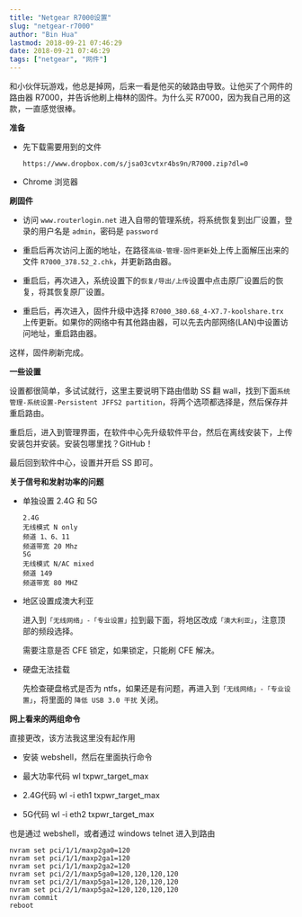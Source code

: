 ```yaml
---
title: "Netgear R7000设置"
slug: "netgear-r7000"
author: "Bin Hua"
lastmod: 2018-09-21 07:46:29
date: 2018-09-21 07:46:29
tags: ["netgear", "网件"]
---
```


和小伙伴玩游戏，他总是掉网，后来一看是他买的破路由导致。让他买了个网件的路由器 R7000，并告诉他刷上梅林的固件。为什么买 R7000，因为我自己用的这款，一直感觉很棒。

**准备**

- 先下载需要用到的文件

    ```
    https://www.dropbox.com/s/jsa03cvtxr4bs9n/R7000.zip?dl=0
    ```

- Chrome 浏览器

**刷固件**
 
- 访问 `www.routerlogin.net` 进入自带的管理系统，将系统恢复到出厂设置，登录的用户名是 `admin`，密码是 `password` 

- 重启后再次访问上面的地址，在路径`高级-管理-固件更新`处上传上面解压出来的文件 `R7000_378.52_2.chk`，并更新路由器。 

- 重启后，再次进入，系统设置下的`恢复/导出/上传`设置中点击原厂设置后的恢复，将其恢复原厂设置。 

- 重启后，再次进入，固件升级中选择 `R7000_380.68_4-X7.7-koolshare.trx` 上传更新。如果你的网络中有其他路由器，可以先去内部网络(LAN)中设置访问地址，重启路由器。 

这样，固件刷新完成。

**一些设置**

设置都很简单，多试试就行，这里主要说明下路由借助 SS 翻 wall，找到下面`系统管理-系统设置-Persistent JFFS2 partition`，将两个选项都选择是，然后保存并重启路由。

重启后，进入到管理界面，在软件中心先升级软件平台，然后在离线安装下，上传安装包并安装。安装包哪里找？GitHub！

最后回到软件中心，设置并开启 SS 即可。

**关于信号和发射功率的问题**

- 单独设置 2.4G 和 5G

    ```
    2.4G
    无线模式 N only
    频道 1、6、11
    频道带宽 20 Mhz
    5G
    无线模式 N/AC mixed
    频道 149
    频道带宽 80 MHZ
    ```

- 地区设置成澳大利亚
		 
    进入到`「无线网络」-「专业设置」`拉到最下面，将地区改成`「澳大利亚」`，注意顶部的频段选择。
    
    需要注意是否 CFE 锁定，如果锁定，只能刷 CFE 解决。
    
- 硬盘无法挂载

    先检查硬盘格式是否为 ntfs，如果还是有问题，再进入到`「无线网络」-「专业设置」`，将里面的 `降低 USB 3.0 干扰` 关闭。

**网上看来的两组命令**

直接更改，该方法我这里没有起作用
		
- 安装 webshell，然后在里面执行命令

- 最大功率代码 wl txpwr_target_max

- 2.4G代码 wl -i eth1 txpwr_target_max

- 5G代码 wl -i eth2 txpwr_target_max

也是通过 webshell，或者通过 windows telnet 进入到路由

```
nvram set pci/1/1/maxp2ga0=120 
nvram set pci/1/1/maxp2ga1=120
nvram set pci/1/1/maxp2ga2=120
nvram set pci/2/1/maxp5ga0=120,120,120,120
nvram set pci/2/1/maxp5ga1=120,120,120,120
nvram set pci/2/1/maxp5ga2=120,120,120,120
nvram commit
reboot
```
